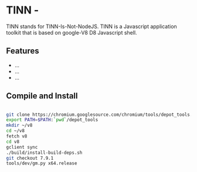 # TINN - 
TINN stands for TINN-Is-Not-NodeJS. 
TINN is a Javascript application toolkit that is based on google-V8 D8 Javascript shell.  

## Features

* ...
* ...
* ...

## Compile and Install

```sh

git clone https://chromium.googlesource.com/chromium/tools/depot_tools.git
export PATH=$PATH:`pwd`/depot_tools
mkdir ~/v8
cd ~/v8
fetch v8
cd v8
gclient sync
./build/install-build-deps.sh
git checkout 7.9.1
tools/dev/gm.py x64.release




```
